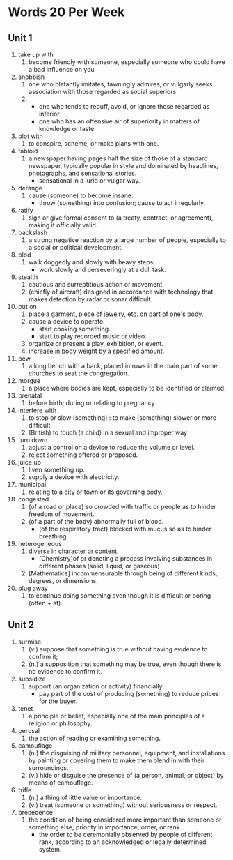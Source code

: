 # Words 20 Per Week

## Unit 1

1. take up with
   1. become friendly with someone, especially someone who could have a bad influence on you
2. snobbish
   1. one who blatantly imitates, fawningly admires, or vulgarly seeks association with those regarded as social superiors
   2.
      - one who tends to rebuff, avoid, or ignore those regarded as inferior
      - one who has an offensive air of superiority in matters of knowledge or taste
3. plot with
   1. to conspire, scheme, or make plans with one.
4. tabloid
   1. a newspaper having pages half the size of those of a standard newspaper, typically popular in style and dominated by headlines, photographs, and sensational stories.
      - sensational in a lurid or vulgar way.
5. derange
   1. cause (someone) to become insane.
      - throw (something) into confusion; cause to act irregularly.
6. ratify
   1. sign or give formal consent to (a treaty, contract, or agreement), making it officially valid.
7. backslash
   1. a strong negative reaction by a large number of people, especially to a social or political development.
8. plod
   1. walk doggedly and slowly with heavy steps.
      - work slowly and perseveringly at a dull task.
9. stealth
    1. cautious and surreptitious action or movement.
    2. (chiefly of aircraft) designed in accordance with technology that makes detection by radar or sonar difficult.
10. put on
    1. place a garment, piece of jewelry, etc. on part of one's body.
    2. cause a device to operate.
       - start cooking something.
       - start to play recorded music or video.
    3. organize or present a play, exhibition, or event.
    4. increase in body weight by a specified amount.
11. pew
    1. a long bench with a back, placed in rows in the main part of some churches to seat the congregation.
12. morgue
    1. a place where bodies are kept, especially to be identified or claimed.
13. prenatal
    1. before birth; during or relating to pregnancy.
14. interfere with
    1. to stop or slow (something) : to make (something) slower or more difficult
    2. (British) to touch (a child) in a sexual and improper way
15. turn down
     1. adjust a control on a device to reduce the volume or level.
     2. reject something offered or proposed.
16. juice up
      1. liven something up.
      2. supply a device with electricity.
17. municipal
    1. relating to a city or town or its governing body.
18. congested
    1. (of a road or place) so crowded with traffic or people as to hinder freedom of movement.
    2. (of a part of the body) abnormally full of blood.
        - (of the respiratory tract) blocked with mucus so as to hinder breathing.
19. heterogeneous
    1. diverse in character or content.
        - [Chemistry]of or denoting a process involving substances in different phases (solid, liquid, or gaseous)
    2. [Mathematics] incommensurable through being of different kinds, degrees, or dimensions.
20. plug away
    1. to continue doing something even though it is difficult or boring (often + at).

## Unit 2

1. surmise
   1. (v.) suppose that something is true without having evidence to confirm it;
   2. (n.) a supposition that something may be true, even though there is no evidence to confirm it.
2. subsidize
   1. support (an organization or activity) financially.
      - pay part of the cost of producing (something) to reduce prices for the buyer.
3. tenet
   1. a principle or belief, especially one of the main principles of a religion or philosophy.
4. perusal
   1. the action of reading or examining something.
5. camouflage
   1. (n.) the disguising of military personnel, equipment, and installations by painting or covering them to make them blend in with their surroundings.
   2. (v.) hide or disguise the presence of (a person, animal, or object) by means of camouflage.
6. trifle
   1. (n.) a thing of little value or importance.
   2. (v.) treat (someone or something) without seriousness or respect.
7. precedence
   1. the condition of being considered more important than someone or something else; priority in importance, order, or rank.
      - the order to be ceremonially observed by people of different rank, according to an acknowledged or legally determined system.

